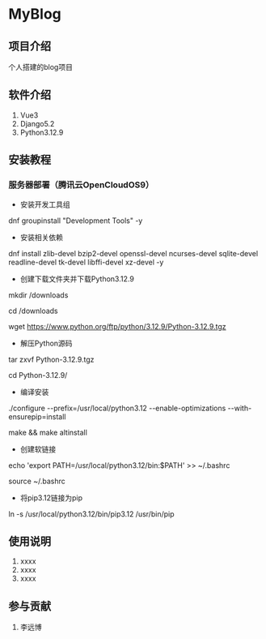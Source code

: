 # MyBlog

## 项目介绍
个人搭建的blog项目

## 软件介绍
1. Vue3
2. Django5.2
3. Python3.12.9


## 安装教程
### 服务器部署（腾讯云OpenCloudOS9）
* 安装开发工具组

dnf groupinstall "Development Tools" -y

* 安装相关依赖

dnf install zlib-devel bzip2-devel openssl-devel ncurses-devel sqlite-devel readline-devel tk-devel libffi-devel xz-devel -y

* 创建下载文件夹并下载Python3.12.9

mkdir /downloads

cd /downloads

wget https://www.python.org/ftp/python/3.12.9/Python-3.12.9.tgz

* 解压Python源码

tar zxvf Python-3.12.9.tgz

cd Python-3.12.9/

* 编译安装

./configure --prefix=/usr/local/python3.12 --enable-optimizations --with-ensurepip=install

make && make altinstall

* 创建软链接

echo 'export PATH=/usr/local/python3.12/bin:$PATH' >> ~/.bashrc

source ~/.bashrc

* 将pip3.12链接为pip

ln -s /usr/local/python3.12/bin/pip3.12 /usr/bin/pip

## 使用说明

1.  xxxx
2.  xxxx
3.  xxxx

## 参与贡献
1. 李远博
